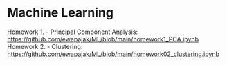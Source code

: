 # Machine Learning 

Homework 1. - Principal Component Analysis: https://github.com/ewapajak/ML/blob/main/homework1_PCA.ipynb
Homework 2. - Clustering: https://github.com/ewapajak/ML/blob/main/homework02_clustering.ipynb
